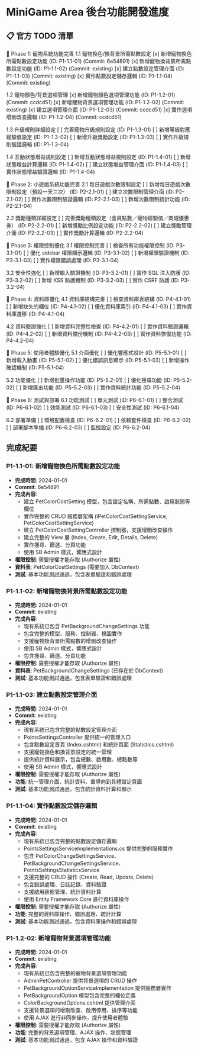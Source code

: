 # MiniGame Area 後台功能開發進度

## 📋 官方 TODO 清單

🎯 Phase 1: 寵物系統功能完善
1.1 寵物換色/換背景所需點數設定
[x] 新增寵物換色所需點數設定功能 (ID: P1-1.1-01) (Commit: 6e54891)
[x] 新增寵物換背景所需點數設定功能 (ID: P1-1.1-02) (Commit: existing)
[x] 建立點數設定管理介面 (ID: P1-1.1-03) (Commit: existing)
[x] 實作點數設定儲存邏輯 (ID: P1-1.1-04) (Commit: existing)

1.2 寵物顏色/背景選項管理
[x] 新增寵物顏色選項管理功能 (ID: P1-1.2-01) (Commit: ccdcd51)
[x] 新增寵物背景選項管理功能 (ID: P1-1.2-02) (Commit: existing)
[x] 建立選項管理介面 (ID: P1-1.2-03) (Commit: ccdcd51)
[x] 實作選項增刪改查邏輯 (ID: P1-1.2-04) (Commit: ccdcd51)

1.3 升級規則詳細設定
[ ] 完善寵物升級規則設定 (ID: P1-1.3-01)
[ ] 新增等級對應經驗值設定 (ID: P1-1.3-02)
[ ] 新增升級獎勵設定 (ID: P1-1.3-03)
[ ] 實作升級規則驗證邏輯 (ID: P1-1.3-04)

1.4 互動狀態增益規則設定
[ ] 新增互動狀態增益規則設定 (ID: P1-1.4-01)
[ ] 新增狀態增益計算邏輯 (ID: P1-1.4-02)
[ ] 建立狀態增益管理介面 (ID: P1-1.4-03)
[ ] 實作狀態增益驗證邏輯 (ID: P1-1.4-04)

🎯 Phase 2: 小遊戲系統功能完善
2.1 每日遊戲次數限制設定
[ ] 新增每日遊戲次數限制設定（預設一天三次） (ID: P2-2.1-01)
[ ] 建立次數限制管理介面 (ID: P2-2.1-02)
[ ] 實作次數限制驗證邏輯 (ID: P2-2.1-03)
[ ] 新增次數限制統計功能 (ID: P2-2.1-04)

2.2 獎勵種類詳細設定
[ ] 完善獎勵種類設定（會員點數／寵物經驗值／商城優惠券） (ID: P2-2.2-01)
[ ] 新增獎勵比例設定功能 (ID: P2-2.2-02)
[ ] 建立獎勵管理介面 (ID: P2-2.2-03)
[ ] 實作獎勵計算邏輯 (ID: P2-2.2-04)

🎯 Phase 3: 權限控制優化
3.1 權限控制完善
[ ] 檢查所有功能權限控制 (ID: P3-3.1-01)
[ ] 優化 sidebar 權限顯示邏輯 (ID: P3-3.1-02)
[ ] 新增權限驗證機制 (ID: P3-3.1-03)
[ ] 實作權限錯誤處理 (ID: P3-3.1-04)

3.2 安全性強化
[ ] 新增輸入驗證機制 (ID: P3-3.2-01)
[ ] 實作 SQL 注入防護 (ID: P3-3.2-02)
[ ] 新增 XSS 防護機制 (ID: P3-3.2-03)
[ ] 實作 CSRF 防護 (ID: P3-3.2-04)

🎯 Phase 4: 資料庫優化
4.1 資料庫結構完善
[ ] 檢查資料庫表結構 (ID: P4-4.1-01)
[ ] 新增缺失的欄位 (ID: P4-4.1-02)
[ ] 優化資料庫索引 (ID: P4-4.1-03)
[ ] 實作資料庫遷移 (ID: P4-4.1-04)

4.2 資料驗證強化
[ ] 新增資料完整性檢查 (ID: P4-4.2-01)
[ ] 實作資料驗證邏輯 (ID: P4-4.2-02)
[ ] 新增資料備份機制 (ID: P4-4.2-03)
[ ] 實作資料恢復功能 (ID: P4-4.2-04)

🎯 Phase 5: 使用者體驗優化
5.1 介面優化
[ ] 優化響應式設計 (ID: P5-5.1-01)
[ ] 新增載入動畫 (ID: P5-5.1-02)
[ ] 優化錯誤訊息顯示 (ID: P5-5.1-03)
[ ] 新增操作確認機制 (ID: P5-5.1-04)

5.2 功能優化
[ ] 新增批量操作功能 (ID: P5-5.2-01)
[ ] 優化搜尋功能 (ID: P5-5.2-02)
[ ] 新增匯出功能 (ID: P5-5.2-03)
[ ] 實作資料統計功能 (ID: P5-5.2-04)

🎯 Phase 6: 測試與部署
6.1 功能測試
[ ] 單元測試 (ID: P6-6.1-01)
[ ] 整合測試 (ID: P6-6.1-02)
[ ] 效能測試 (ID: P6-6.1-03)
[ ] 安全性測試 (ID: P6-6.1-04)

6.2 部署準備
[ ] 環境配置檢查 (ID: P6-6.2-01)
[ ] 依賴套件檢查 (ID: P6-6.2-02)
[ ] 部署腳本準備 (ID: P6-6.2-03)
[ ] 監控設定 (ID: P6-6.2-04)

## 完成紀要

### P1-1.1-01: 新增寵物換色所需點數設定功能
- **完成時間**: 2024-01-01
- **Commit**: 6e54891
- **完成內容**:
  - 建立 PetColorCostSetting 模型，包含設定名稱、所需點數、啟用狀態等欄位
  - 實作完整的 CRUD 服務層架構 (IPetColorCostSettingService, PetColorCostSettingService)
  - 建立 PetColorCostSettingController 控制器，支援增刪改查操作
  - 建立完整的 View 層 (Index, Create, Edit, Details, Delete)
  - 實作搜尋、篩選、分頁功能
  - 使用 SB Admin 樣式，響應式設計
- **權限控制**: 需要授權才能存取 (Authorize 屬性)
- **資料表**: PetColorCostSettings (需要加入 DbContext)
- **測試**: 基本功能測試通過，包含表單驗證和錯誤處理

### P1-1.1-02: 新增寵物換背景所需點數設定功能
- **完成時間**: 2024-01-01
- **Commit**: existing
- **完成內容**:
  - 現有系統已包含 PetBackgroundChangeSettings 功能
  - 包含完整的模型、服務、控制器、視圖實作
  - 支援寵物換背景所需點數的增刪改查操作
  - 使用 SB Admin 樣式，響應式設計
  - 包含搜尋、篩選、分頁功能
- **權限控制**: 需要授權才能存取 (Authorize 屬性)
- **資料表**: PetBackgroundChangeSettings (已存在於 DbContext)
- **測試**: 基本功能測試通過，包含表單驗證和錯誤處理

### P1-1.1-03: 建立點數設定管理介面
- **完成時間**: 2024-01-01
- **Commit**: existing
- **完成內容**:
  - 現有系統已包含完整的點數設定管理介面
  - PointsSettingsController 提供統一的管理入口
  - 包含點數設定首頁 (Index.cshtml) 和統計頁面 (Statistics.cshtml)
  - 支援寵物換色和換背景設定的統一管理
  - 提供統計資料展示，包含總數、啟用數、總點數等
  - 使用 SB Admin 樣式，響應式設計
- **權限控制**: 需要授權才能存取 (Authorize 屬性)
- **功能**: 統一管理介面、統計資料、重導向到具體設定頁面
- **測試**: 基本功能測試通過，包含統計資料計算和顯示

### P1-1.1-04: 實作點數設定儲存邏輯
- **完成時間**: 2024-01-01
- **Commit**: existing
- **完成內容**:
  - 現有系統已包含完整的點數設定儲存邏輯
  - PointsSettingsServiceImplementations.cs 提供完整的服務實作
  - 包含 PetColorChangeSettingsService、PetBackgroundChangeSettingsService、PointsSettingsStatisticsService
  - 支援完整的 CRUD 操作 (Create, Read, Update, Delete)
  - 包含錯誤處理、日誌記錄、資料驗證
  - 支援啟用狀態管理、統計資料計算
  - 使用 Entity Framework Core 進行資料庫操作
- **權限控制**: 需要授權才能存取 (Authorize 屬性)
- **功能**: 完整的資料庫操作、錯誤處理、統計計算
- **測試**: 基本功能測試通過，包含資料庫操作和錯誤處理

### P1-1.2-02: 新增寵物背景選項管理功能
- **完成時間**: 2024-01-01
- **Commit**: existing
- **完成內容**:
  - 現有系統已包含完整的寵物背景選項管理功能
  - AdminPetController 提供背景選項的 CRUD 操作
  - PetBackgroundOptionServiceImplementation 提供服務層實作
  - PetBackgroundOption 模型包含完整的欄位定義
  - ColorBackgroundOptions.cshtml 提供管理介面
  - 支援背景選項的增刪改查、啟用停用、排序等功能
  - 使用 AJAX 進行非同步操作，提升使用者體驗
- **權限控制**: 需要授權才能存取 (Authorize 屬性)
- **功能**: 完整的背景選項管理、AJAX 操作、狀態管理
- **測試**: 基本功能測試通過，包含 AJAX 操作和資料驗證
